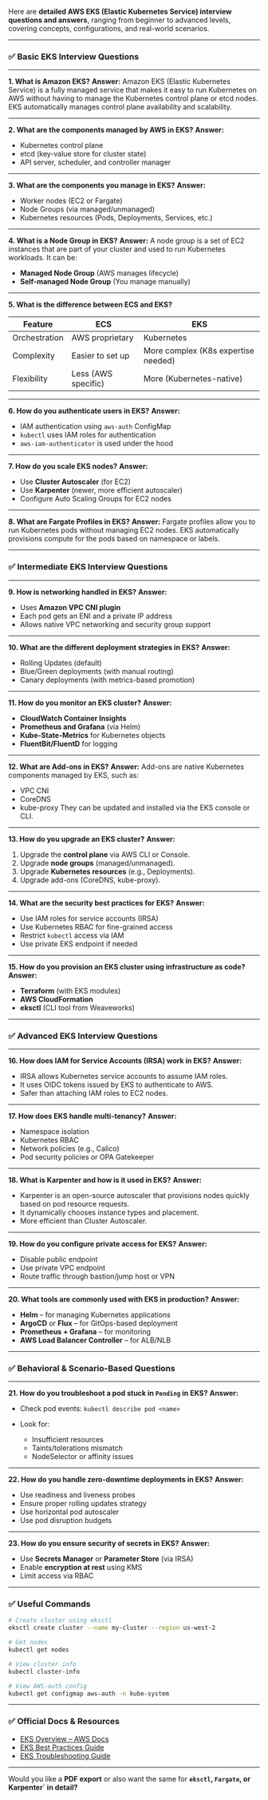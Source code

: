 Here are **detailed AWS EKS (Elastic Kubernetes Service) interview questions and answers**, ranging from beginner to advanced levels, covering concepts, configurations, and real-world scenarios.

---

### ✅ **Basic EKS Interview Questions**

---

**1. What is Amazon EKS?**
**Answer:**
Amazon EKS (Elastic Kubernetes Service) is a fully managed service that makes it easy to run Kubernetes on AWS without having to manage the Kubernetes control plane or etcd nodes. EKS automatically manages control plane availability and scalability.

---

**2. What are the components managed by AWS in EKS?**
**Answer:**

* Kubernetes control plane
* etcd (key-value store for cluster state)
* API server, scheduler, and controller manager

---

**3. What are the components you manage in EKS?**
**Answer:**

* Worker nodes (EC2 or Fargate)
* Node Groups (via managed/unmanaged)
* Kubernetes resources (Pods, Deployments, Services, etc.)

---

**4. What is a Node Group in EKS?**
**Answer:**
A node group is a set of EC2 instances that are part of your cluster and used to run Kubernetes workloads. It can be:

* **Managed Node Group** (AWS manages lifecycle)
* **Self-managed Node Group** (You manage manually)

---

**5. What is the difference between ECS and EKS?**

| Feature       | ECS                 | EKS                                 |
| ------------- | ------------------- | ----------------------------------- |
| Orchestration | AWS proprietary     | Kubernetes                          |
| Complexity    | Easier to set up    | More complex (K8s expertise needed) |
| Flexibility   | Less (AWS specific) | More (Kubernetes-native)            |

---

**6. How do you authenticate users in EKS?**
**Answer:**

* IAM authentication using `aws-auth` ConfigMap
* `kubectl` uses IAM roles for authentication
* `aws-iam-authenticator` is used under the hood

---

**7. How do you scale EKS nodes?**
**Answer:**

* Use **Cluster Autoscaler** (for EC2)
* Use **Karpenter** (newer, more efficient autoscaler)
* Configure Auto Scaling Groups for EC2 nodes

---

**8. What are Fargate Profiles in EKS?**
**Answer:**
Fargate profiles allow you to run Kubernetes pods without managing EC2 nodes. EKS automatically provisions compute for the pods based on namespace or labels.

---

### ✅ **Intermediate EKS Interview Questions**

---

**9. How is networking handled in EKS?**
**Answer:**

* Uses **Amazon VPC CNI plugin**
* Each pod gets an ENI and a private IP address
* Allows native VPC networking and security group support

---

**10. What are the different deployment strategies in EKS?**
**Answer:**

* Rolling Updates (default)
* Blue/Green deployments (with manual routing)
* Canary deployments (with metrics-based promotion)

---

**11. How do you monitor an EKS cluster?**
**Answer:**

* **CloudWatch Container Insights**
* **Prometheus and Grafana** (via Helm)
* **Kube-State-Metrics** for Kubernetes objects
* **FluentBit/FluentD** for logging

---

**12. What are Add-ons in EKS?**
**Answer:**
Add-ons are native Kubernetes components managed by EKS, such as:

* VPC CNI
* CoreDNS
* kube-proxy
  They can be updated and installed via the EKS console or CLI.

---

**13. How do you upgrade an EKS cluster?**
**Answer:**

1. Upgrade the **control plane** via AWS CLI or Console.
2. Upgrade **node groups** (managed/unmanaged).
3. Upgrade **Kubernetes resources** (e.g., Deployments).
4. Upgrade add-ons (CoreDNS, kube-proxy).

---

**14. What are the security best practices for EKS?**
**Answer:**

* Use IAM roles for service accounts (IRSA)
* Use Kubernetes RBAC for fine-grained access
* Restrict `kubectl` access via IAM
* Use private EKS endpoint if needed

---

**15. How do you provision an EKS cluster using infrastructure as code?**
**Answer:**

* **Terraform** (with EKS modules)
* **AWS CloudFormation**
* **eksctl** (CLI tool from Weaveworks)

---

### ✅ **Advanced EKS Interview Questions**

---

**16. How does IAM for Service Accounts (IRSA) work in EKS?**
**Answer:**

* IRSA allows Kubernetes service accounts to assume IAM roles.
* It uses OIDC tokens issued by EKS to authenticate to AWS.
* Safer than attaching IAM roles to EC2 nodes.

---

**17. How does EKS handle multi-tenancy?**
**Answer:**

* Namespace isolation
* Kubernetes RBAC
* Network policies (e.g., Calico)
* Pod security policies or OPA Gatekeeper

---

**18. What is Karpenter and how is it used in EKS?**
**Answer:**

* Karpenter is an open-source autoscaler that provisions nodes quickly based on pod resource requests.
* It dynamically chooses instance types and placement.
* More efficient than Cluster Autoscaler.

---

**19. How do you configure private access for EKS?**
**Answer:**

* Disable public endpoint
* Use private VPC endpoint
* Route traffic through bastion/jump host or VPN

---

**20. What tools are commonly used with EKS in production?**
**Answer:**

* **Helm** – for managing Kubernetes applications
* **ArgoCD** or **Flux** – for GitOps-based deployment
* **Prometheus + Grafana** – for monitoring
* **AWS Load Balancer Controller** – for ALB/NLB

---

### ✅ Behavioral & Scenario-Based Questions

---

**21. How do you troubleshoot a pod stuck in `Pending` in EKS?**
**Answer:**

* Check pod events: `kubectl describe pod <name>`
* Look for:

  * Insufficient resources
  * Taints/tolerations mismatch
  * NodeSelector or affinity issues

---

**22. How do you handle zero-downtime deployments in EKS?**
**Answer:**

* Use readiness and liveness probes
* Ensure proper rolling updates strategy
* Use horizontal pod autoscaler
* Use pod disruption budgets

---

**23. How do you ensure security of secrets in EKS?**
**Answer:**

* Use **Secrets Manager** or **Parameter Store** (via IRSA)
* Enable **encryption at rest** using KMS
* Limit access via RBAC

---

### ✅ Useful Commands

```bash
# Create cluster using eksctl
eksctl create cluster --name my-cluster --region us-west-2

# Get nodes
kubectl get nodes

# View cluster info
kubectl cluster-info

# View AWS-auth config
kubectl get configmap aws-auth -n kube-system
```

---

### ✅ Official Docs & Resources

* [EKS Overview – AWS Docs](https://docs.aws.amazon.com/eks/latest/userguide/what-is-eks.html)
* [EKS Best Practices Guide](https://aws.github.io/aws-eks-best-practices/)
* [EKS Troubleshooting Guide](https://docs.aws.amazon.com/eks/latest/userguide/troubleshooting.html)

---

Would you like a **PDF export** or also want the same for **`eksctl`, `Fargate`, or Karpenter\` in detail?**
